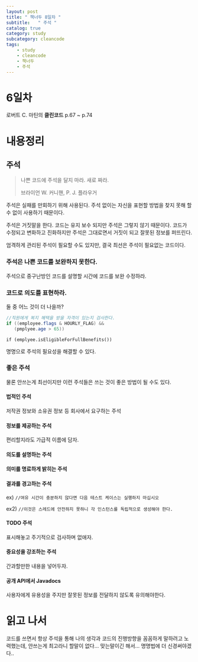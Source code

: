```yaml
---
layout: post
title: " 책너두 8일차 "
subtitle:   " 주석 "
catalog: true
category: study
subcategory: cleancode
tags:
    - study
    - cleancode
    - 책너두
    - 주석
---
```


# 6일차

로버트 C. 마틴의 **클린코드** p.67 ~ p.74

# 내용정리

## 주석

> 나쁜 코드에 주석을 달지 마라. 새로 짜라.
>
> 브라이언 W. 커니핸, P. J. 플라우거

주석은 실패를 만회하기 위해 사용된다. 주석 없이는 자신을 표현할 방법을 찾지 못해 할 수 없이 사용하기 때문이다.

주석은 거짓말을 한다. 코드는 유지 보수 되지만 주석은 그렇지 않기  때문이다. 코드가 수정되고 변화하고 진화하지만 주석은 그대로면서 거짓이 되고 잘못된 정보를 퍼뜨린다.

엄격하게 관리된 주석이 필요할 수도 있지만, 결국 최선은 주석이 필요없는 코드이다.

### 주석은 나쁜 코드를 보완하지 못한다.

주석으로 중구난방인 코드를 설명할 시간에 코드를 보완 수정하라.

### 코드로 의도를 표현하라.

둘 중 어느 것이 더 나을까?

```java
//직원에게 복지 혜택을 받을 자격이 있는지 검사한다.
if ((employee.flags & HOURLY_FLAG) &&
   (pmplyee.age > 65))
```

`if (emplyee.isEligibleForFullBenefits())`

명명으로 주석의 필요성을 해결할 수 있다.

### 좋은 주석

물론 안쓰는게 최선이지만 이런 주석들은 쓰는 것이 좋은 방법이 될 수도 있다.

#### 법적인 주석

저작권 정보와 소유권 정보 등 회사에서 요구하는 주석

#### 정보를 제공하는 주석

편리할지라도 가급적 이름에 담자.

#### 의도를 설명하는 주석

#### 의미를 명료하게 밝히는 주석

#### 결과를 경고하는 주석

ex) `//여유 시간이 충분하지 않다면 다음 테스트 케이스는 실행하지 마십시오`

ex2) `//이것은 스레드에 안전하지 못하니 각 인스턴스를 독립적으로 생성해야 한다.`

#### TODO 주석

표시해놓고 주기적으로 검사하며 없애자.

#### 중요성을 강조하는 주석

간과할만한 내용을 넣어두자.

#### 공개 API에서 Javadocs

사용자에게 유용성을 주지만 잘못된 정보를 전달하지 않도록 유의해야한다.



# 읽고 나서

코드를 쓰면서 항상 주석을 통해 나의 생각과 코드의 진행방향을 꼼꼼하게 말하려고 노력했는데, 안쓰는게 최고라니 할말이 없다... 맞는말이긴 해서... 명명법에 더 신경써야겠다..
